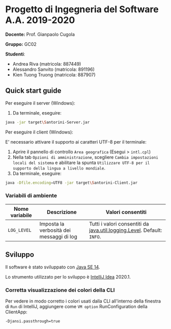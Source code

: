 # Progetto di Ingegneria del Software A.A. 2019-2020

**Docente:** Prof. Gianpaolo Cugola

**Gruppo:** GC02

**Studenti**:
- Andrea Riva (matricola: 887449)
- Alessandro Sanvito (matricola: 891196)
- Kien Tuong Truong (matricola: 887907)

## Quick start guide

Per eseguire il server (Windows):

1. Da terminale, eseguire:
```bash
java -jar target\Santorini-Server.jar
```

Per eseguire il client (Windows):

E' necessario attivare il supporto ai caratteri UTF-8 per il terminale:

1. Aprire il pannello di controllo `Area geografica` (Esegui > `intl.cpl`)
2. Nella tab `Opzioni di amministrazione`, scegliere `Cambia impostazioni locali del sistema` e abilitare la spunta `Utilizzare UTF-8 per il supporto della lingua a livello mondiale`.
3. Da terminale, eseguire:
```bash
java -Dfile.encoding=UTF8 -jar target\Santorini-Client.jar
```

### Variabili di ambiente

| Nome variabile | Descrizione | Valori consentiti |
| -------------- | ----------- | ----------------- |
| `LOG_LEVEL` | Imposta la verbosità dei messaggi di log | Tutti i valori consentiti da [java.util.logging.Level](https://docs.oracle.com/en/java/javase/14/docs/api/java.logging/java/util/logging/Level.html). Default: `INFO`. |

## Sviluppo

Il software è stato sviluppato con [Java SE 14](https://docs.oracle.com/en/java/javase/14/).

Lo strumento utilizzato per lo sviluppo è [IntelliJ Idea](https://www.jetbrains.com/idea/) 2020.1.

### Corretta visualizzazione dei colori della CLI

Per vedere in modo corretto i colori usati dalla CLI all'interno della finestra di `Run` di IntelliJ, aggiungere come `VM option` RunConfiguration della ClientApp:

```
-Djansi.passthrough=true
```
